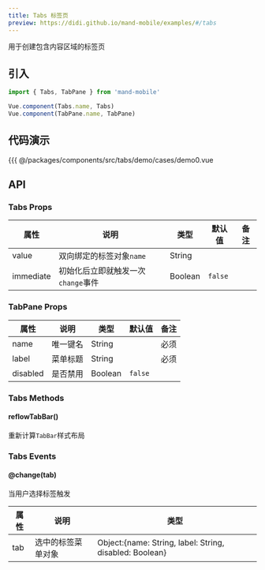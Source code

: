 ```yaml
---
title: Tabs 标签页
preview: https://didi.github.io/mand-mobile/examples/#/tabs
---
```


用于创建包含内容区域的标签页

## 引入

```javascript
import { Tabs, TabPane } from 'mand-mobile'

Vue.component(Tabs.name, Tabs)
Vue.component(TabPane.name, TabPane)
```

## 代码演示
<!-- DEMO -->
<MDDemoWrapper>
<!-- left wrapper -->
{{{ @/packages/components/src/tabs/demo/cases/demo0.vue
</MDDemoWrapper>

## API

### Tabs Props
|属性 | 说明 | 类型 | 默认值 | 备注|
|----|-----|------|------|------|
|value|双向绑定的标签对象`name`|String| | |
|immediate|初始化后立即就触发一次`change`事件|Boolean|`false`| |

### TabPane Props
|属性 | 说明 | 类型 | 默认值 | 备注|
|----|-----|------|------|------|
|name|唯一键名|String| |必须|
|label|菜单标题|String| |必须|
|disabled|是否禁用|Boolean|`false`| |

### Tabs Methods

#### reflowTabBar()
重新计算`TabBar`样式布局

### Tabs Events

#### @change(tab)
当用户选择标签触发

|属性 | 说明 | 类型|
|----|-----|------|
|tab|选中的标签菜单对象|Object:{name: String, label: String, disabled: Boolean}|
